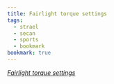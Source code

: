 ```yaml
---
title: Fairlight torque settings
tags: 
  - strael
  - secan
  - sports
  - bookmark
bookmark: true
---
```

[<cite>Fairlight torque settings</cite>](https://fairlightcycles.com/bicycle-torque-settings/?v=5f02f0889301)